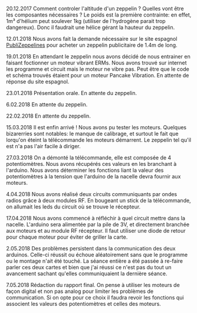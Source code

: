 20.12.2017
Comment controler l'altitude d'un zeppelin ? Quelles vont être les composantes nécessaires ?
Le poids est la première contrainte: en effet, 1m³ d'hélium peut soulever 1kg (utiliser de l'hydrogène parait trop dangereux). Donc il faudrait une hélice gérant la hauteur du zeppelin.

12.01.2018
Nous avons fait la demande nécessaire sur le site espagnol <a href="http://www.publi-zeppelines.com/fabricante-globos-publicitarios-esferas-zeppelines/castellano/productos_5_1_ap.html">PubliZeppelines</a> pour acheter un zeppelin publicitaire de 1.4m de long.

19.01.2018
En attendant le zeppelin nous avons décidé de nous entrainer en faisant foctionner un moteur vibrant ERMs. Nous avons trouvé sur internet les programme et circuit mais le moteur ne vibre pas. Peut être que le code et schéma trouvés étaient pour un moteur Pancake Vibration.
En attente de réponse du site espagnol.

23.01.2018
Présentation orale.
En attente du zeppelin.

6.02.2018
En attente du zeppelin.

22.02.2018
En attente du zeppelin.

15.03.2018
Il est enfin arrivé ! Nous avons pu tester les moteurs. Quelques bizarerries sont notables: le manque de calibrage, et surtout le fait que lorqu'on éteint la télécommande les moteurs démarrent.
Le zeppelin tel qu'il est n'a pas l'air facile à diriger.

27.03.2018
On a démonté la télécommande, elle est composée de 4 potentiomètres. Nous avons récupérés ces valeurs en les branchant à l'arduino. Nous avons déterminer les fonctions liant la valeur des potentiomètres à la tension que l'arduino de la nacelle devra fournir aux moteurs.

4.04.2018
Nous avons réalisé deux circuits communiquants par ondes radios grâce à deux modules RF. En bougeant un stick de la télécommande, on allumait les leds du circuit où se trouve le récepteur.

17.04.2018
Nous avons commencé à réfléchir à quel circuit mettre dans la nacelle. L'arduino sera alimentée par la pile de 3V, et directement branchée aux moteurs et au module RF récepteur. Il faut utiliser une diode de retour pour chaque moteur pour éviter de griller la carte.

2.05.2018
Des problèmes persistent dans la communication des deux arduinos. Celle-ci réussit ou échoue aléatoirement sans que le programme ou le montage n'ait été touché. La séance entière a été passée à re-faire parler ces deux cartes et bien que j'ai réussi ce n'est pas du tout un avancement sachant qu'elles communiquaient la dernière séance.

7.05.2018
Rédaction du rapport final.
On pense à utiliser les moteurs de façon digital et non pas analog pour limiter les problèmes de communication. Si on opte pour ce choix il faudra revoir les fonctions qui associent les valeurs des potentiomètres et celles des moteurs.
